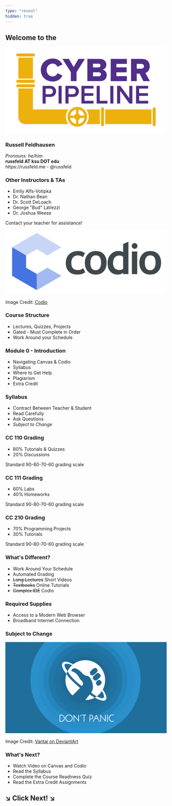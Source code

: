 ```yaml
---
type: "reveal"
hidden: true
---
```

<section>
	<h2>Welcome to the</h2>
	<img class="plain stretch" src="/images/pipeline-logo-on-white.svg">
</section>
<section>
	<h3>Russell Feldhausen</h3>
	<p>
		<i>Pronouns: he/him</i><br>
		<b>russfeld AT ksu DOT edu</b><br>
		https://russfeld.me  -  @russfeld<br>
	</p>
</section>
<section>
	<h3>Other Instructors & TAs</h3>
	<ul>
		<li>Emily Alfs-Votipka</li>
		<li>Dr. Nathan Bean</li>
		<li>Dr. Scott DeLoach</li>
		<li>George "Bud" LaVezzi</li>
		<li>Dr. Joshua Weese</li>
	</ul>
</section>
<section>
	<p>Contact your teacher for assistance!</p>
</section>
<section>
	<img class="stretch plain" src="/images/codio_logo.svg">
	<p class="imagecredit">Image Credit: <a href="https://codio.com/">Codio</a></p>
</section>
<section>
	<h3>Course Structure</h3>
	<ul>
		<li>Lectures, Quizzes, Projects</li>
		<li>Gated - Must Complete in Order</li>
		<li>Work Around your Schedule</li>
	</ul>
</section>
<section>
	<h3>Module 0 - Introduction</h3>
	<ul>
		<li>Navigating Canvas & Codio</li>
		<li>Syllabus</li>
		<li>Where to Get Help</li>
		<li>Plagiarism</li>
		<li>Extra Credit</li>
	</ul>
</section>
<section>
	<h3>Syllabus</h3>
	<ul>
		<li>Contract Between Teacher & Student</li>
		<li>Read Carefully</li>
		<li>Ask Questions</li>
		<li><i>Subject to Change</i></li>
	</ul>
</section>
<section>
	<h3>CC 110 Grading</h3>
	<ul>
	    <li>80% Tutorials & Quizzes</li>
	    <li>20% Discussions</li>
	</ul>
	<p>Standard 90-80-70-60 grading scale</p>
</section>
<section>
	<h3>CC 111 Grading</h3>
	<ul>
	    <li>60% Labs</li>
	    <li>40% Homeworks</li>
	</ul>
	<p>Standard 90-80-70-60 grading scale</p>
</section>
<section>
	<h3>CC 210 Grading</h3>
	<ul>
	    <li>70% Programming Projects</li>
	    <li>30% Tutorials</li>
	</ul>
	<p>Standard 90-80-70-60 grading scale</p>
</section>


<section>
	<h3>What's Different?</h3>
	<ul>
		<li>Work Around Your Schedule</li>
		<li>Automated Grading</li>
		<li><del>Long Lectures</del> Short Videos</li>
		<li><del>Textbooks</del> Online Tutorials</li>
		<li><del>Complex IDE</del> Codio</li>
	</ul>
</section>
<section>
	<h3>Required Supplies</h3>
	<ul>
		<li>Access to a Modern Web Browser</li>
		<li>Broadband Internet Connection</li>
	</ul>
</section>
<section>
	<h3>Subject to Change</h3>
	<img class="stretch" src="/images/dontpanic_vantaj.jpg">
	<p class="imagecredit">Image Credit: <a href="http://vantaj.deviantart.com/art/Don-t-Panic-Wallpaper-267836839">Vantaj on DeviantArt</a></p>
</section>
<section>
	<h3>What's Next?</h3>
	<ul>
		<li>Watch Video on Canvas and Codio</li>
		<li>Read the Syllabus</li>
		<li>Complete the Course Readiness Quiz</li>
		<li>Read the Extra Credit Assignments</li>
	</ul>
</section>
<section>
	<h1> &#8600; Click Next! &#8600;</h1>
</section>

